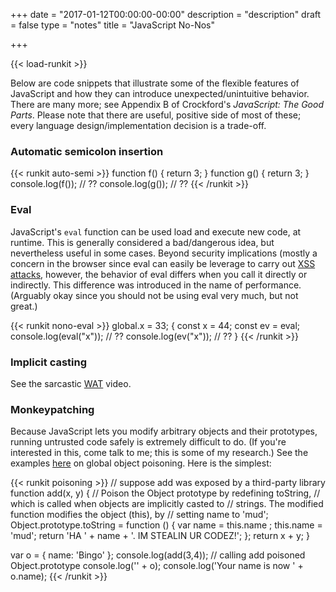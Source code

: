+++
date = "2017-01-12T00:00:00-00:00"
description = "description"
draft = false
type = "notes"
title = "JavaScript No-Nos"

+++

{{< load-runkit >}}

Below are code snippets that illustrate some of the flexible features of
JavaScript and how they can introduce unexpected/unintuitive behavior.  There
are many more; see Appendix B of Crockford's _JavaScript: The Good Parts_.
Please note that there are useful, positive side of most of these; every
language design/implementation decision is a trade-off.

### Automatic semicolon insertion

{{< runkit auto-semi >}}
function f() {
  return 3;
}
function g() {
  return
  3;
}
console.log(f()); // ??
console.log(g()); // ??
{{< /runkit >}}

### Eval

JavaScript's `eval` function can be used load and execute new code, at runtime.
This is generally considered a bad/dangerous idea, but nevertheless useful in
some cases. Beyond security implications (mostly a concern in the browser since
eval can easily be leverage to carry out [XSS
attacks](https://en.wikipedia.org/wiki/Cross-site_scripting), however, the
behavior of eval differs when you call it directly or indirectly. This
difference was introduced in the name of performance. (Arguably okay since you
should not be using eval very much, but not great.)

{{< runkit nono-eval >}}
global.x = 33;
{
  const x = 44;
  const ev = eval;
  console.log(eval("x")); // ??
  console.log(ev("x")); // ??
}
{{< /runkit >}}


### Implicit casting

See the sarcastic [WAT](https://www.destroyallsoftware.com/talks/wat) video.

### Monkeypatching

Because JavaScript lets you modify arbitrary objects and their prototypes,
running untrusted code safely is extremely difficult to do. (If you're
interested in this, come talk to me; this is some of my research.)
See the examples
[here](https://github.com/google/caja/wiki/GlobalObjectPoisoning) on global
object poisoning. Here is the simplest:

{{< runkit poisoning >}}
// suppose add was exposed by a third-party library
function add(x, y) {
  // Poison the Object prototype by redefining toString,
  // which is called when objects are implicitly casted to
  // strings. The modified function modifies the object (this), by
  // setting name to 'mud';
  Object.prototype.toString = function () {
    var name = this.name ;
    this.name = 'mud';
    return 'HA ' + name + '.  IM STEALIN UR CODEZ!';
  };
  return x + y;
}

var o = { name: 'Bingo' };
console.log(add(3,4)); // calling add poisoned Object.prototype
console.log('' + o);
console.log('Your name is now ' + o.name);
{{< /runkit >}}
